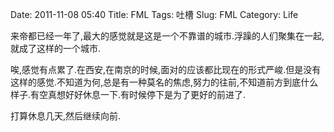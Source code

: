 Date: 2011-11-08 05:40
Title: FML
Tags: 吐槽
Slug: FML
Category: Life

来帝都已经一年了,最大的感觉就是这是一个不靠谱的城市.浮躁的人们聚集在一起,就成了这样的一个城市.

唉,感觉有点累了.在西安,在南京的时候,面对的应该都比现在的形式严峻.但是没有这样的感觉.不知道为何,总是有一种莫名的焦虑,努力的往前,不知道前方到底什么样子.有空真想好好休息一下.有时候停下是为了更好的前进了.

打算休息几天,然后继续向前.